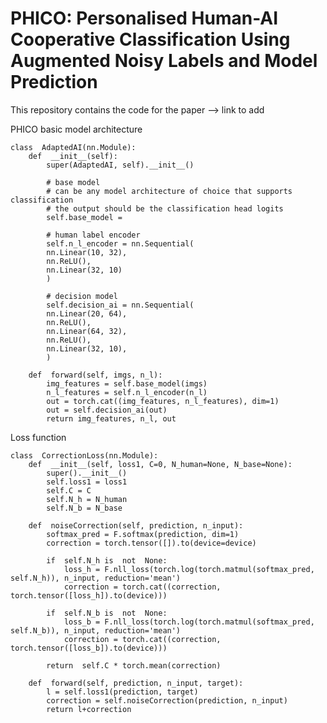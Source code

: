 # PHICO: Personalised Human-AI Cooperative Classification Using Augmented Noisy Labels and Model Prediction

This repository contains the code for the paper --> link to add

PHICO basic model architecture


	class  AdaptedAI(nn.Module):
		def  __init__(self):
			super(AdaptedAI, self).__init__()
			
			# base model
			# can be any model architecture of choice that supports classification
			# the output should be the classification head logits
			self.base_model = 
			
			# human label encoder
			self.n_l_encoder = nn.Sequential(
			nn.Linear(10, 32),
			nn.ReLU(),
			nn.Linear(32, 10)
			)  
			
			# decision model
			self.decision_ai = nn.Sequential(
			nn.Linear(20, 64),
			nn.ReLU(),
			nn.Linear(64, 32),
			nn.ReLU(),
			nn.Linear(32, 10),
			)
		
		def  forward(self, imgs, n_l):
			img_features = self.base_model(imgs)
			n_l_features = self.n_l_encoder(n_l)
			out = torch.cat((img_features, n_l_features), dim=1)
			out = self.decision_ai(out)
			return img_features, n_l, out


Loss function

    class  CorrectionLoss(nn.Module):
    	def  __init__(self, loss1, C=0, N_human=None, N_base=None):
    		super().__init__()
    		self.loss1 = loss1
    		self.C = C
    		self.N_h = N_human
    		self.N_b = N_base

		def  noiseCorrection(self, prediction, n_input):
			softmax_pred = F.softmax(prediction, dim=1)
			correction = torch.tensor([]).to(device=device)

			if  self.N_h is  not  None:
				loss_h = F.nll_loss(torch.log(torch.matmul(softmax_pred, self.N_h)), n_input, reduction='mean')
				correction = torch.cat((correction, torch.tensor([loss_h]).to(device)))

			if  self.N_b is  not  None:
				loss_b = F.nll_loss(torch.log(torch.matmul(softmax_pred, self.N_b)), n_input, reduction='mean')
				correction = torch.cat((correction, torch.tensor([loss_b]).to(device)))

			return  self.C * torch.mean(correction)

		def  forward(self, prediction, n_input, target):
			l = self.loss1(prediction, target)
			correction = self.noiseCorrection(prediction, n_input)
			return l+correction

